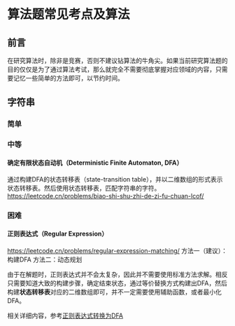 # 算法题常见考点及算法


## 前言

在研究算法时，除非是竞赛，否则不建议钻算法的牛角尖。如果当前研究算法题的目的仅仅是为了通过算法考试，那么就完全不需要彻底掌握对应领域的内容，只需要记忆一些简单的方法即可，以节约时间。


## 字符串

### 简单



### 中等

#### 确定有限状态自动机（Deterministic Finite Automaton, DFA）
通过构建DFA的状态转移表（state-transition table），并以二维数组的形式表示状态转移表。然后使用状态转移表，匹配字符串的字符。
https://leetcode.cn/problems/biao-shi-shu-zhi-de-zi-fu-chuan-lcof/



### 困难

#### 正则表达式（Regular Expression）
https://leetcode.cn/problems/regular-expression-matching/
方法一（建议）：构建DFA
方法二：动态规划

由于在解题时，正则表达式并不会太复杂，因此并不需要使用标准方法求解。相反只需要知道大致的构建步骤，确定结束状态，通过等价替换方式构建出DFA，然后构建**状态转移表**对应的二维数组即可，并不一定需要使用辅助函数，或者最小化DFA。

相关详细内容，参考[正则表达式转换为DFA](work/note/subject/Compilers/正则表达式转换为DFA.md)